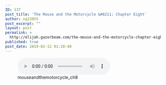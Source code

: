 ```yaml
---
ID: 137
post_title: 'The Mouse and the Motorcycle &#8211; Chapter Eight'
author: ng23055
post_excerpt: ""
layout: post
permalink: >
  http://elijah.gazerbeam.com/the-mouse-and-the-motorcycle-chapter-eight
published: true
post_date: 2019-02-12 01:28:40
---
```

<!-- wp:podcasting/podcast {"id":138} -->
<figure class="wp-block-podcasting-podcast podcast-138"><audio controls src="http://elijah.gazerbeam.com/wp-content/uploads/2019/02/mouseandthemotorcycle_ch8.mp3"></audio><figcaption>mouseandthemotorcycle_ch8</figcaption></figure>
<!-- /wp:podcasting/podcast -->